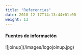 ```yaml
---
title: "Referencias"
date: 2018-12-17T14:13:44+01:00
weight: 13
---
```



<h4>Fuentes de información</h4>
![joinup](/images/logojoinup.jpg)
